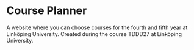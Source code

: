 # Course Planner

A website where you can choose courses for the fourth and fifth year at Linköping University.
Created during the course TDDD27 at Linköping University.
